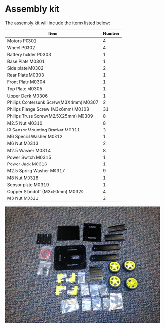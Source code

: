 # Assembly kit

The assembly kit will include the items listed below:

|**Item**|**Number**|
|--|--|
|Motors  P0301|4|
|Wheel P0302 |4|
|Battery holder  P0303 |1|
|Base Plate  M0301|1|
|Side plate  M0302|2|
|Rear Plate  M0303|1|
|Front Plate M0304|1|
|Top Plate M0305|1|
|Upper Deck M0306|1|
|Philips Contersunk Screw(M3X4mm) M0307|2|
|Philips Flange Screw (M3x6mm) M0308|31|
|Philips Truss Screw(M2.5X25mm) M0309|8|
|M2.5 Nut M0310|8|
|IR Sensor Mounting Bracket M0311|3|
|M6 Special Washer M0312|1|
|M6 Nut M0313|2|
|M2.5 Washer M0314|8|
|Power Switch  M0315|1|
|Power Jack M0316|1|
|M2.5 Spring Washer M0317|9|
|M8 Nut M0318|1|
|Sensor plate M0319|1|
|Copper Standoff (M3x50mm) M0320|4|
|M3 Nut M0321|2|



![items](./items.jpg)

